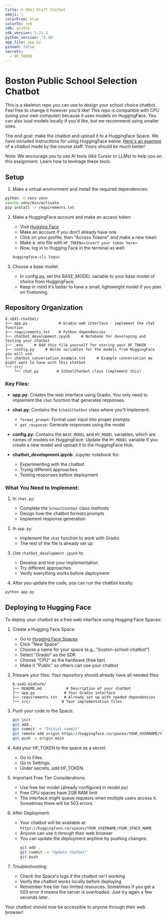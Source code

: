 ```yaml
---
title: 6.S041 Staff Chatbot
emoji: 🚀
colorFrom: blue
colorTo: red
sdk: gradio
sdk_version: 5.23.3
python_version: "3.10"
app_file: app.py
pinned: false
secrets:
  - HF_TOKEN
---
```


# Boston Public School Selection Chatbot

This is a skeleton repo you can use to design your school choice chatbot. Feel free to change it however you'd like! This repo is compatible with CPU (using your own computer) because it uses models on HuggingFace. You can also load models locally if you'd like, but we recommend using smaller ones.

The end goal: make the chatbot and upload it to a Huggingface Space. We have included instructions for using HuggingFace below. [Here's an example](https://huggingface.co/spaces/sbentley/Boston-School-Choice) of a chatbot made by the course staff. Yours should be much better!

Note: We encourage you to use AI tools (like Cursor or LLMs) to help you on this assignment. Learn how to leverage these tools.

## Setup

1. Make a virtual environment and install the required dependencies:
```bash
python -m venv venv
source venv/bin/activate
pip install -r requirements.txt
```

2. Make a HuggingFace account and make an access token:
   - Visit [Hugging Face](https://huggingface.co)
   - Make an account if you don't already have one
   - Click on your profile, then "Access Tokens" and make a new token
   - Make a .env file with `HF_TOKEN=<insert your token here>`
   - Now, log in to Hugging Face in the terminal as well:
   ```bash
   huggingface-cli login
   ```

3. Choose a base model:
   - In config.py, set the BASE_MODEL variable to your base model of choice from HuggingFace.
   - Keep in mind it's better to have a small, lightweight model if you plan on finetuning.



## Repository Organization

```
6.s041-chatbot/
├── app.py              # Gradio web interface - implement the chat function
├── requirements.txt    # Python dependencies
├── chatbot_development.ipynb     # Notebook for developing and testing your chatbot
├── .env     # Add this file yourself for storing your HF_TOKEN
├── config.py     # Holds variables for the models from HuggingFace you will use
├── chatbot_conversation_example.txt     # Example conversation we might want to have with this chatbot
└── src/
    └── chat.py        # SchoolChatbot class (implement this)
```

### Key Files:

- **app.py**: Creates the web interface using Gradio. You only need to implement the `chat` function that generates responses.

- **chat.py**: Contains the `SchoolChatbot` class where you'll implement:
  - `format_prompt`: Format user input into proper prompts
  - `get_response`: Generate responses using the model

- **config.py**: Contains the `BASE_MODEL` and `MY_MODEL` variables, which are names of models on HuggingFace. Update the `MY_MODEL` variable if you create a new model and upload it to the HuggingFace Hub.

- **chatbot_development.ipynb**: Jupyter notebook for:
  - Experimenting with the chatbot
  - Trying different approaches
  - Testing responses before deployment

### What You Need to Implement:

1. In `chat.py`:
   - Complete the `SchoolChatbot` class methods
   - Design how the chatbot formats prompts
   - Implement response generation

2. In `app.py`:
   - Implement the `chat` function to work with Gradio
   - The rest of the file is already set up

3. Use `chatbot_development.ipynb` to:
   - Develop and test your implementation
   - Try different approaches
   - Verify everything works before deployment

4. After you update the code, you can run the chatbot locally:
```bash
python app.py
```


## Deploying to Hugging Face

To deploy your chatbot as a free web interface using Hugging Face Spaces:

1. Create a Hugging Face Space:
   - Go to [Hugging Face Spaces](https://huggingface.co/spaces)
   - Click "New Space"
   - Choose a name for your space (e.g., "boston-school-chatbot")
   - Select "Gradio" as the SDK
   - Choose "CPU" as the hardware (free tier)
   - Make it "Public" so others can use your chatbot

2. Prepare your files:
   Your repository should already have all needed files:
   ```
   6.so41-midterm/
   ├── README.md           # Description of your chatbot
   ├── app.py             # Your Gradio interface
   ├── requirements.txt   # Already set up with needed dependencies
   └── src/              # Your implementation files
   ```

3. Push your code to the Space:
   ```bash
   git init
   git add .
   git commit -m "Initial commit"
   git remote add origin https://huggingface.co/spaces/YOUR_USERNAME/YOUR_SPACE_NAME
   git push -u origin main
   ```

4. Add your HF_TOKEN to the space as a secret.
   - Go to Files.
   - Go to Settings.
   - Under secrets, add HF_TOKEN.
   

5. Important Free Tier Considerations:
   - Use free tier model (already configured in model.py)
   - Free CPU spaces have 2GB RAM limit
   - The interface might queue requests when multiple users access it. Sometimes there will be 503 errors.

6. After Deployment:
   - Your chatbot will be available at: `https://huggingface.co/spaces/YOUR_USERNAME/YOUR_SPACE_NAME`
   - Anyone can use it through their web browser
   - You can update the deployment anytime by pushing changes:
     ```bash
     git add .
     git commit -m "Update chatbot"
     git push
     ```

7. Troubleshooting:
   - Check the Space's logs if the chatbot isn't working
   - Verify the chatbot works locally before deploying
   - Remember free tier has limited resources. Sometimes if you get a 503 error it means the server is overloaded. Just try again a few seconds later.

Your chatbot should now be accessible to anyone through their web browser!

